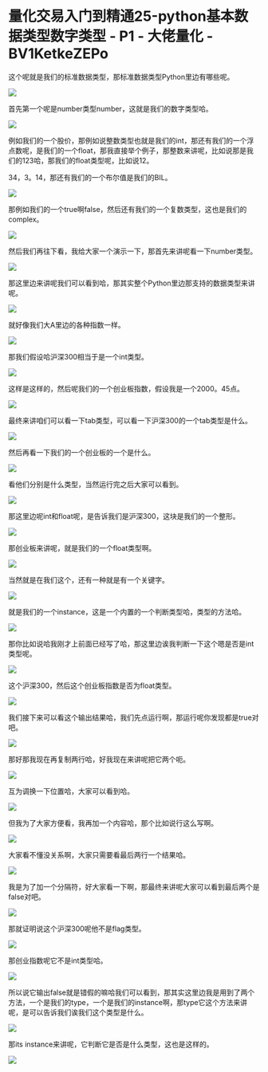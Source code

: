 # 量化交易入门到精通25-python基本数据类型数字类型 - P1 - 大佬量化 - BV1KetkeZEPo

这个呢就是我们的标准数据类型，那标准数据类型Python里边有哪些呢。

![](img/453dd2768b7b2b7ad681fa118235f004_1.png)

首先第一个呢是number类型number，这就是我们的数字类型哈。

![](img/453dd2768b7b2b7ad681fa118235f004_3.png)

例如我们的一个股价，那例如说整数类型也就是我们的int，那还有我们的一个浮点数呢，是我们的一个float，那我直接举个例子，那整数来讲呢，比如说那是我们的123哈，那我们的float类型呢，比如说12。

34，3。14，那还有我们的一个布尔值是我们的BIL。

![](img/453dd2768b7b2b7ad681fa118235f004_5.png)

那例如我们的一个true啊false，然后还有我们的一个复数类型，这也是我们的complex。

![](img/453dd2768b7b2b7ad681fa118235f004_7.png)

然后我们再往下看，我给大家一个演示一下，那首先来讲呢看一下number类型。

![](img/453dd2768b7b2b7ad681fa118235f004_9.png)

那这里边来讲呢我们可以看到哈，那其实整个Python里边那支持的数据类型来讲呢。

![](img/453dd2768b7b2b7ad681fa118235f004_11.png)

就好像我们大A里边的各种指数一样。

![](img/453dd2768b7b2b7ad681fa118235f004_13.png)

那我们假设哈沪深300相当于是一个int类型。

![](img/453dd2768b7b2b7ad681fa118235f004_15.png)

这样是这样的，然后呢我们的一个创业板指数，假设我是一个2000。45点。

![](img/453dd2768b7b2b7ad681fa118235f004_17.png)

最终来讲咱们可以看一下tab类型，可以看一下沪深300的一个tab类型是什么。

![](img/453dd2768b7b2b7ad681fa118235f004_19.png)

然后再看一下我们的一个创业板的一个是什么。

![](img/453dd2768b7b2b7ad681fa118235f004_21.png)

看他们分别是什么类型，当然运行完之后大家可以看到。

![](img/453dd2768b7b2b7ad681fa118235f004_23.png)

那这里边呢int和float呢，是告诉我们是沪深300，这块是我们的一个整形。

![](img/453dd2768b7b2b7ad681fa118235f004_25.png)

那创业板来讲呢，就是我们的一个float类型啊。

![](img/453dd2768b7b2b7ad681fa118235f004_27.png)

当然就是在我们这个，还有一种就是有一个关键字。

![](img/453dd2768b7b2b7ad681fa118235f004_29.png)

就是我们的一个instance，这是一个内置的一个判断类型哈，类型的方法哈。

![](img/453dd2768b7b2b7ad681fa118235f004_31.png)

那你比如说哈我刚才上前面已经写了哈，那这里边诶我判断一下这个嗯是否是int类型呢。

![](img/453dd2768b7b2b7ad681fa118235f004_33.png)

这个沪深300，然后这个创业板指数是否为float类型。

![](img/453dd2768b7b2b7ad681fa118235f004_35.png)

我们接下来可以看这个输出结果哈，我们先点运行啊，那运行呢你发现都是true对吧。

![](img/453dd2768b7b2b7ad681fa118235f004_37.png)

那好那我现在再复制两行哈，好我现在来讲呢把它两个呃。

![](img/453dd2768b7b2b7ad681fa118235f004_39.png)

互为调换一下位置哈，大家可以看到哈。

![](img/453dd2768b7b2b7ad681fa118235f004_41.png)

但我为了大家方便看，我再加一个内容哈，那个比如说行这么写啊。

![](img/453dd2768b7b2b7ad681fa118235f004_43.png)

大家看不懂没关系啊，大家只需要看最后两行一个结果哈。

![](img/453dd2768b7b2b7ad681fa118235f004_45.png)

我是为了加一个分隔符，好大家看一下啊，那最终来讲呢大家可以看到最后两个是false对吧。

![](img/453dd2768b7b2b7ad681fa118235f004_47.png)

那就证明说这个沪深300呢他不是flag类型。

![](img/453dd2768b7b2b7ad681fa118235f004_49.png)

那创业指数呢它不是int类型哈。

![](img/453dd2768b7b2b7ad681fa118235f004_51.png)

所以说它输出false就是错假的嘛哈我们可以看到，那其实这里边我是用到了两个方法，一个是我们的type，一个是我们的instance啊，那type它这个方法来讲呢，是可以告诉我们诶我们这个类型是什么。



![](img/453dd2768b7b2b7ad681fa118235f004_53.png)

那its instance来讲呢，它判断它是否是什么类型，这也是这样的。

![](img/453dd2768b7b2b7ad681fa118235f004_55.png)